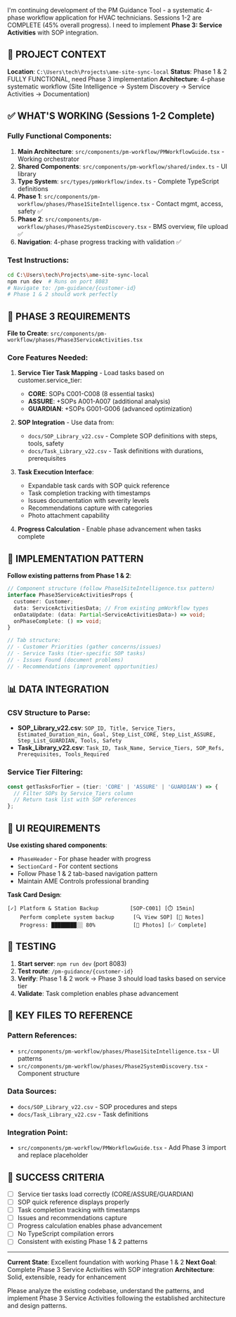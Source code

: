 I'm continuing development of the PM Guidance Tool - a systematic 4-phase workflow application for HVAC technicians. Sessions 1-2 are COMPLETE (45% overall progress). I need to implement **Phase 3: Service Activities** with SOP integration.

## 🎯 PROJECT CONTEXT

**Location**: `C:\Users\tech\Projects\ame-site-sync-local`
**Status**: Phase 1 & 2 FULLY FUNCTIONAL, need Phase 3 implementation
**Architecture**: 4-phase systematic workflow (Site Intelligence → System Discovery → Service Activities → Documentation)

## ✅ WHAT'S WORKING (Sessions 1-2 Complete)

### Fully Functional Components:
1. **Main Architecture**: `src/components/pm-workflow/PMWorkflowGuide.tsx` - Working orchestrator
2. **Shared Components**: `src/components/pm-workflow/shared/index.ts` - UI library  
3. **Type System**: `src/types/pmWorkflow/index.ts` - Complete TypeScript definitions
4. **Phase 1**: `src/components/pm-workflow/phases/Phase1SiteIntelligence.tsx` - Contact mgmt, access, safety ✅
5. **Phase 2**: `src/components/pm-workflow/phases/Phase2SystemDiscovery.tsx` - BMS overview, file upload ✅
6. **Navigation**: 4-phase progress tracking with validation ✅

### Test Instructions:
```bash
cd C:\Users\tech\Projects\ame-site-sync-local
npm run dev  # Runs on port 8083
# Navigate to: /pm-guidance/{customer-id}
# Phase 1 & 2 should work perfectly
```

## 🎯 PHASE 3 REQUIREMENTS

**File to Create**: `src/components/pm-workflow/phases/Phase3ServiceActivities.tsx`

### Core Features Needed:
1. **Service Tier Task Mapping** - Load tasks based on customer.service_tier:
   - **CORE**: SOPs C001-C008 (8 essential tasks)
   - **ASSURE**: +SOPs A001-A007 (additional analysis)  
   - **GUARDIAN**: +SOPs G001-G006 (advanced optimization)

2. **SOP Integration** - Use data from:
   - `docs/SOP_Library_v22.csv` - Complete SOP definitions with steps, tools, safety
   - `docs/Task_Library_v22.csv` - Task definitions with durations, prerequisites

3. **Task Execution Interface**:
   - Expandable task cards with SOP quick reference
   - Task completion tracking with timestamps
   - Issues documentation with severity levels
   - Recommendations capture with categories
   - Photo attachment capability

4. **Progress Calculation** - Enable phase advancement when tasks complete

## 🔧 IMPLEMENTATION PATTERN

**Follow existing patterns from Phase 1 & 2**:

```typescript
// Component structure (follow Phase1SiteIntelligence.tsx pattern)
interface Phase3ServiceActivitiesProps {
  customer: Customer;
  data: ServiceActivitiesData; // From existing pmWorkflow types
  onDataUpdate: (data: Partial<ServiceActivitiesData>) => void;
  onPhaseComplete: () => void;
}

// Tab structure:
// - Customer Priorities (gather concerns/issues)
// - Service Tasks (tier-specific SOP tasks)  
// - Issues Found (document problems)
// - Recommendations (improvement opportunities)
```

## 📊 DATA INTEGRATION

### CSV Structure to Parse:
- **SOP_Library_v22.csv**: `SOP_ID, Title, Service_Tiers, Estimated_Duration_min, Goal, Step_List_CORE, Step_List_ASSURE, Step_List_GUARDIAN, Tools, Safety`
- **Task_Library_v22.csv**: `Task_ID, Task_Name, Service_Tiers, SOP_Refs, Prerequisites, Tools_Required`

### Service Tier Filtering:
```typescript
const getTasksForTier = (tier: 'CORE' | 'ASSURE' | 'GUARDIAN') => {
  // Filter SOPs by Service_Tiers column
  // Return task list with SOP references
};
```

## 🎨 UI REQUIREMENTS

**Use existing shared components**:
- `PhaseHeader` - For phase header with progress
- `SectionCard` - For content sections  
- Follow Phase 1 & 2 tab-based navigation pattern
- Maintain AME Controls professional branding

**Task Card Design**:
```
[✓] Platform & Station Backup          [SOP-C001] [⏱️ 15min]
    Perform complete system backup      [🔍 View SOP] [📝 Notes]
    Progress: ████████░░ 80%            [📸 Photos] [✅ Complete]
```

## 🧪 TESTING

1. **Start server**: `npm run dev` (port 8083)
2. **Test route**: `/pm-guidance/{customer-id}` 
3. **Verify**: Phase 1 & 2 work → Phase 3 should load tasks based on service tier
4. **Validate**: Task completion enables phase advancement

## 📁 KEY FILES TO REFERENCE

### Pattern References:
- `src/components/pm-workflow/phases/Phase1SiteIntelligence.tsx` - UI patterns
- `src/components/pm-workflow/phases/Phase2SystemDiscovery.tsx` - Component structure

### Data Sources:
- `docs/SOP_Library_v22.csv` - SOP procedures and steps
- `docs/Task_Library_v22.csv` - Task definitions  

### Integration Point:
- `src/components/pm-workflow/PMWorkflowGuide.tsx` - Add Phase 3 import and replace placeholder

## 🎯 SUCCESS CRITERIA

- [ ] Service tier tasks load correctly (CORE/ASSURE/GUARDIAN)
- [ ] SOP quick reference displays properly
- [ ] Task completion tracking with timestamps
- [ ] Issues and recommendations capture
- [ ] Progress calculation enables phase advancement
- [ ] No TypeScript compilation errors
- [ ] Consistent with existing Phase 1 & 2 patterns

---

**Current State**: Excellent foundation with working Phase 1 & 2
**Next Goal**: Complete Phase 3 Service Activities with SOP integration
**Architecture**: Solid, extensible, ready for enhancement

Please analyze the existing codebase, understand the patterns, and implement Phase 3 Service Activities following the established architecture and design patterns.